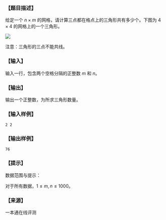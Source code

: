### 【题目描述】

给定一个 $n×m$ 的网格，请计算三点都在格点上的三角形共有多少个。下图为 $4×4$ 的网格上的一个三角形。

![](pic/1655.png)

注意：三角形的三点不能共线。

### 【输入】

输入一行，包含两个空格分隔的正整数 $m$ 和 $n$。

### 【输出】

输出一个正整数，为所求三角形数量。

### 【输入样例】

```
2 2
```

### 【输出样例】

```
76
```

### 【提示】

数据范围与提示：

对于所有数据，$1≤m,n≤1000$。


 ### 【来源】

 一本通在线评测 